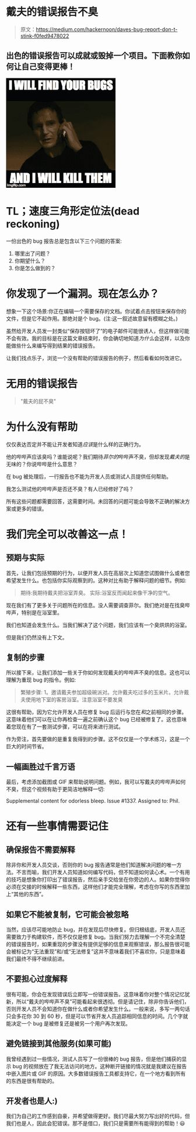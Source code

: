 # 戴夫的错误报告不臭

> 原文：<https://medium.com/hackernoon/daves-bug-report-don-t-stink-f0fed9478022>

## 出色的错误报告可以成就或毁掉一个项目。下面教你如何让自己变得更棒！

![](img/0a137c316648207288d7300cb20ce1b0.png)

# TL；速度三角形定位法(dead reckoning)

一份出色的 bug 报告总是包含以下三个问题的答案:

1.  哪里出了问题？
2.  你期望什么？
3.  你是怎么做到的？

# 你发现了一个漏洞。现在怎么办？

想象一下这个场景:你正在编辑一个需要保存的文档。你试着点击按钮来保存你的文件，但是它不起作用。那绝对是个 bug。(注:这一叙述故意留有模糊之处。)

虽然给开发人员发一封类似“保存按钮坏了”的电子邮件可能很诱人，但这样做可能不会有效。我的目标是在这篇文章结束时，你会确切地知道*为什么*会这样，以及你能做些什么来编写得到结果的错误报告。

让我们找点乐子，浏览一个没有帮助的错误报告的例子，然后看看如何改进它。

# 无用的错误报告

> "戴夫的屁不臭"

# 为什么没有帮助

仅仅表达否定并不能让开发者知道*应该*是什么样的正确行为。

他的哔哔声应该臭吗？谁能说呢？我们期待*菲尔的*哔哔声不臭，但却发现*戴夫的*是无味的？你说哔哔是什么意思？

在 bug 被处理后，一行报告也不能为开发人员或测试人员提供任何帮助。

我怎么测试他的哔哔声是否还不臭？有人已经修好了吗？

所有这些问题都需要回答，这需要时间。未回答的问题可能会导致不正确的解决方案或更多的错误。

# 我们完全可以改善这一点！

## 预期与实际

首先，让我们包括预期的行为，以便开发人员在高层次上知道您试图做什么或者您希望发生什么。也包括你实际观察到的。这种对比有助于解释问题的细节。例如:

> 期待:我期待戴夫把浴室弄臭。
> 实际:浴室反而闻起来像干净的空气。

现在我们有了更多关于问题所在的信息。没人需要调查菲尔。我们绝对是在找臭哔哔声，特别是在浴室里。

我们也知道会发生什么。当我们解决了这个问题，我们应该有一个臭烘烘的浴室。

但是我们仍然没有上下文。

## 复制的步骤

所以接下来，让我们添加一些关于你如何发现戴夫的哔哔声不臭的信息。这也可以理解为重现 bug 的指令。例如:

> 繁殖步骤:
> 1。邀请戴夫参加超级碗派对。允许戴夫吃过多的玉米片。允许戴夫使用地下室的客房浴室。注意浴室不要发臭

这很有帮助，因为它允许开发人员在修复 bug 后运行与您在*和*之前相同的步骤。这意味着他们可以在让你再检查一遍之前确认这个 bug 已经被修复了。这也意味着您现在有了一套测试步骤，可以在将来进行测试。

作为旁注，首先要做的是重复我得到的步骤。这不仅仅是一个学术练习，这是一个巨大的时间节省。

## 一幅画胜过千言万语

最后，考虑添加截图或 GIF 来帮助说明问题。例如，我可以写戴夫的哔哔声如何不臭，但这个视频有助于更简洁地解释一切:

Supplemental content for odorless bleep. Issue #1337\. Assigned to: Phil.

# 还有一些事情需要记住

## 确保报告不需要解释

除非你和开发人员交谈，否则你的 bug 报告通常是他们知道解决问题的唯一方法。不言而喻，我们开发人员知道如何编写代码，但不知道如何读心术。一个有用的技巧是想象你打印出了错误报告，然后亲手交给坐在你旁边的人。如果你觉得你必须在交接的时候解释一些东西，这样他们才能完全理解，考虑在你写的东西里加上“其他的东西”。

## 如果它不能被复制，它可能会被忽略

当然，应该尽可能地防止 bug，并在发现后尽快修复。但归根结底，开发人员还需要致力于构建软件，而不仅仅是修复 bug。当我们努力去理解一个不完全清楚的错误报告时，如果重现的步骤没有提供足够的信息来观察错误，那么报告很可能会被标记为“无法重现”和/或“无法修复”这并不意味着我们不喜欢你，只是意味着我们最终不得不继续前进。

## 不要担心过度解释

很有可能，你会在发现错误后立即写一份错误报告。这意味着你对整个情况记忆犹新，所以“戴夫的哔哔声不臭”可能看起来很透彻。但是请记住，除非你告诉他们，否则开发人员不会知道你在做什么或者你希望发生什么。一般来说，多写一两句话只会多花你 30 到 60 秒，但是可以节省开发人员追踪相同信息的时间。几个字就能决定一个 bug 是被修复还是被另一个用户再次发现。

## 避免链接到其他服务(如果可能)

我曾经遇到过一些情况，测试人员写了一份很棒的 bug 报告，但是他们捕获的显示 bug 的视频放在了我无法访问的地方。这种断开链接的情况就是我建议在报告中嵌入图片或 GIF 的原因。大多数错误报告工具都支持它，在一个地方看到所有的东西是很有帮助的。

## 开发者也是人:)

我们为自己的工作感到自豪，并希望做得更好。我们尽最大努力写出好的代码，但我们也是人，因此会犯错误。那不是借口，我们只是需要所有能得到的帮助！😃